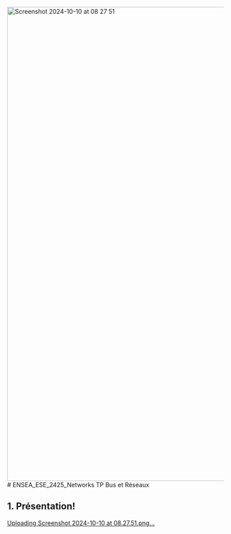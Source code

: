 <img width="1104" alt="Screenshot 2024-10-10 at 08 27 51" src="https://github.com/user-attachments/assets/ae6aea65-0050-4f10-aea6-8499c9085bf0"># ENSEA_ESE_2425_Networks
TP Bus et Réseaux

## 1. Présentation!


[Uploading Screenshot 2024-10-10 at 08.27.51.png…]()

